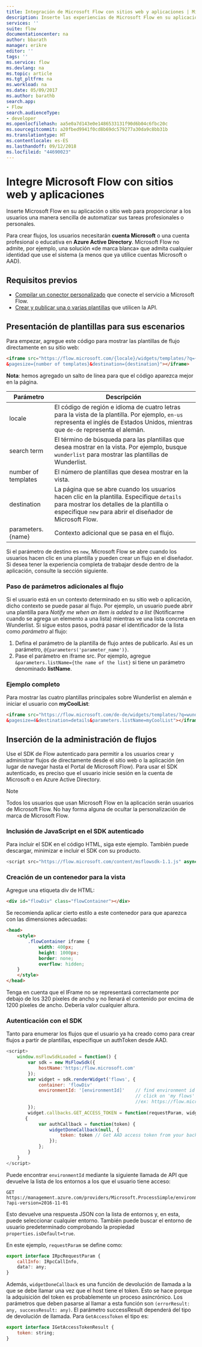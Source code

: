 ```yaml
---
title: Integración de Microsoft Flow con sitios web y aplicaciones | Microsoft Docs
description: Inserte las experiencias de Microsoft Flow en su aplicación o sitio web
services: ''
suite: flow
documentationcenter: na
author: bbarath
manager: erikre
editor: ''
tags: ''
ms.service: flow
ms.devlang: na
ms.topic: article
ms.tgt_pltfrm: na
ms.workload: na
ms.date: 05/09/2017
ms.author: barathb
search.app:
- Flow
search.audienceType:
- developer
ms.openlocfilehash: aa5e0a7d143e0e1486533131f90d6b04c6fbc20c
ms.sourcegitcommit: a20fbed9941f0cd8b69dc579277a30da9c8bb31b
ms.translationtype: HT
ms.contentlocale: es-ES
ms.lasthandoff: 09/12/2018
ms.locfileid: "44690023"
---
```

# <a name="integrate-microsoft-flow-with-websites-and-apps"></a>Integre Microsoft Flow con sitios web y aplicaciones
Inserte Microsoft Flow en su aplicación o sitio web para proporcionar a los usuarios una manera sencilla de automatizar sus tareas profesionales o personales.

Para crear flujos, los usuarios necesitarán **cuenta Microsoft** o una cuenta profesional o educativa en **Azure Active Directory**. Microsoft Flow no admite, por ejemplo, una solución «de marca blanca» que admita cualquier identidad que use el sistema (a menos que ya utilice cuentas Microsoft o AAD).

## <a name="prerequisites"></a>Requisitos previos
* [Compilar un conector personalizado](register-custom-api.md) que conecte el servicio a Microsoft Flow.
* [Crear y publicar una o varias plantillas](../publish-a-template.md) que utilicen la API.

## <a name="show-templates-for-your-scenarios"></a>Presentación de plantillas para sus escenarios
Para empezar, agregue este código para mostrar las plantillas de flujo directamente en su sitio web:

```html
<iframe src="https://flow.microsoft.com/{locale}/widgets/templates/?q={search term}
&pagesize={number of templates}&destination={destination}"></iframe>
```

**Nota**: hemos agregado un salto de línea para que el código aparezca mejor en la página.

| Parámetro | Descripción |
| --- | --- |
| locale |El código de región e idioma de cuatro letras para la vista de la plantilla. Por ejemplo, `en-us` representa el inglés de Estados Unidos, mientras que `de-de` representa el alemán. |
| search term |El término de búsqueda para las plantillas que desea mostrar en la vista. Por ejemplo, busque `wunderlist` para mostrar las plantillas de Wunderlist. |
| number of templates |El número de plantillas que desea mostrar en la vista. |
| destination |La página que se abre cuando los usuarios hacen clic en la plantilla. Especifique `details` para mostrar los detalles de la plantilla o especifique `new` para abrir el diseñador de Microsoft Flow. |
| parameters.{name} |Contexto adicional que se pasa en el flujo. |

Si el parámetro de destino es `new`, Microsoft Flow se abre cuando los usuarios hacen clic en una plantilla y pueden crear un flujo en el diseñador. Si desea tener la experiencia completa de trabajar desde dentro de la aplicación, consulte la sección siguiente.

### <a name="passing-additional-parameters-to-the-flow"></a>Paso de parámetros adicionales al flujo
Si el usuario está en un contexto determinado en su sitio web o aplicación, dicho contexto se puede pasar al flujo. Por ejemplo, un usuario puede abrir una plantilla para *Notify me when an item is added to a list* (Notificarme cuando se agrega un elemento a una lista) mientras ve una lista concreta en Wunderlist. Si sigue estos pasos, podrá pasar el identificador de la lista como *parámetro* al flujo:

1. Defina el parámetro de la plantilla de flujo antes de publicarlo. Así es un parámetro, `@{parameters('parameter_name')}`.
2. Pase el parámetro en iframe src. Por ejemplo, agregue `&parameters.listName={the name of the list}` si tiene un parámetro denominado **listName**.

### <a name="full-sample"></a>Ejemplo completo
Para mostrar las cuatro plantillas principales sobre Wunderlist en alemán e iniciar el usuario con **myCoolList**:

```html
<iframe src="https://flow.microsoft.com/de-de/widgets/templates/?q=wunderlist
&pagesize=4&destination=details&parameters.listName=myCoolList"></iframe>
```

## <a name="embed-the-management-of-flows"></a>Inserción de la administración de flujos
Use el SDK de Flow autenticado para permitir a los usuarios crear y administrar flujos de directamente desde el sitio web o la aplicación (en lugar de navegar hasta el Portal de Microsoft Flow). Para usar el SDK autenticado, es preciso que el usuario inicie sesión en la cuenta de Microsoft o en Azure Active Directory.

> [!NOTE]
> Todos los usuarios que usan Microsoft Flow en la aplicación serán usuarios de Microsoft Flow. No hay forma alguna de ocultar la personalización de marca de Microsoft Flow.
> 
> 

### <a name="include-the-javascript-for-the-authenticated-sdk"></a>Inclusión de JavaScript en el SDK autenticado
Para incluir el SDK en el código HTML, siga este ejemplo. También puede descargar, minimizar e incluir el SDK con su producto.

```javascript
<script src="https://flow.microsoft.com/content/msflowsdk-1.1.js" async defer></script>
```

### <a name="create-a-container-to-contain-the-view"></a>Creación de un contenedor para la vista
Agregue una etiqueta div de HTML:

```html
<div id="flowDiv" class="flowContainer"></div>
```

Se recomienda aplicar cierto estilo a este contenedor para que aparezca con las dimensiones adecuadas:

```html
<head>
    <style>
        .flowContainer iframe {
            width: 400px;
            height: 1000px;
            border: none;
            overflow: hidden;
    }
    </style>
</head>
```

Tenga en cuenta que el IFrame no se representará correctamente por debajo de los 320 píxeles de ancho y no llenará el contenido por encima de 1200 píxeles de ancho. Debería valor cualquier altura.

### <a name="authentication-against-the-sdk"></a>Autenticación con el SDK
Tanto para enumerar los flujos que el usuario ya ha creado como para crear flujos a partir de plantillas, especifique un authToken desde AAD.

```javascript
<script>
    window.msFlowSdkLoaded = function() {
        var sdk = new MsFlowSdk({
            hostName:'https:/flow.microsoft.com'
        });
        var widget = sdk.renderWidget('flows', {
            container: 'flowDiv'
            environmentId: '[environmentId]'    // find environment id from browser URL when you 
                                                // click on 'my flows'
                                                //ex: https://flow.microsoft.com/manage/environments/[environmentId]/flows
        });
        widget.callbacks.GET_ACCESS_TOKEN = function(requestParam, widgetDoneCallback)
       {
            var authCallback = function(token) {
                widgetDoneCallback(null, {
                    token: token // Get AAD access token from your backend system
                });
            };
        }
    }
</script>
```

Puede encontrar `environmentId` mediante la siguiente llamada de API que devuelve la lista de los entornos a los que el usuario tiene acceso:

```http
GET https://management.azure.com/providers/Microsoft.ProcessSimple/environments
?api-version=2016-11-01 
```

Esto devuelve una respuesta JSON con la lista de entornos y, en esta, puede seleccionar cualquier entorno. También puede buscar el entorno de usuario predeterminado comprobando la propiedad `properties.isDefault=true`.

En este ejemplo, `requestParam` se define como:

```javascript
export interface IRpcRequestParam {
    callInfo: IRpcCallInfo,
    data?: any;
}
```

Además, `widgetDoneCallback` es una función de devolución de llamada a la que se debe llamar una vez que el host tiene el token. Esto se hace porque la adquisición del token es probablemente un proceso asincrónico. Los parámetros que deben pasarse al llamar a esta función son `(errorResult: any, successResult: any)`. El parámetro successResult dependerá del tipo de devolución de llamada. Para `GetAccessToken` el tipo es:

```javascript
export interface IGetAccessTokenResult {
    token: string;
}
```
